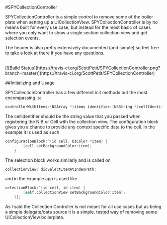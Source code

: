 #SPYCollectionController

SPYCollectionController is a simple control to remove some of the boiler plate when setting up a UICollectionView.  SPYCollectionController is by no means built for every use case, but instead for the most basic of cases where you only want to show a single section collection view and get selection events.

The header is also pretty extensively documented (and simple) so feel free to take a look at there if you have any questions.  

<br/>
[![Build Status](https://travis-ci.org/ScottPetit/SPYCollectionController.png?branch=master)](https://travis-ci.org/ScottPetit/SPYCollectionController)

##Initializing and Usage

SPYCollectionController has a few different init methods but the most encompassing is: 

```objective-c
controllerWithItems:(NSArray *)items identifier:(NSString *)cellIdentifier configurationBlock:(SPYCollectionCellConfigurationBlock)configurationBlock selectionBlock:(SPYCollectionCellSelectionBlock)selectionBlock;
```

The cellIdentifier should be the string value that you passed when registering the NIB or Cell with the collection view.  The configuration block gives you a chance to provide any context specific data to the cell.  In the example it is used as such 

```objective-c
configurationBlock:^(id cell, UIColor *item) {
        [cell setBackgroundColor:item];
    }
```

The selection block works similarly and is called on 
```objective-c
collectionView: didSelectItemAtIndexPath:
```

and in the example app is used like

```objective-c
selectionBlock:^(id cell, id item) {
        [self.collectionView setBackgroundColor:item];
    }];
```

As I said the Collection Controller is not meant for all use cases but as being a simple delegate/data source it is a simple, tested way of removing some UICollectionView boilerplate.

